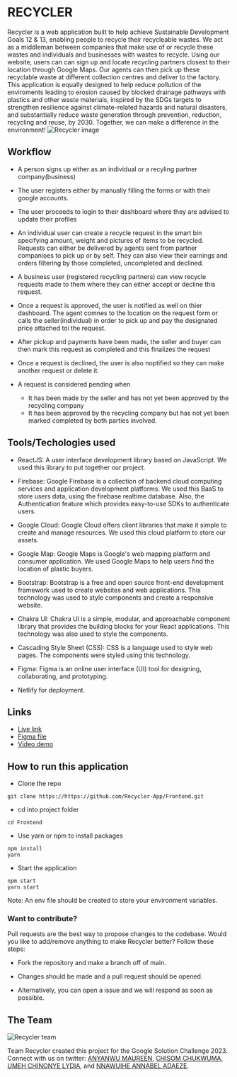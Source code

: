 # RECYCLER
Recycler is a web application built to help achieve Sustainable Development Goals 12 & 13, enabling people to recycle their recycleable wastes. We act as a middleman between companies that make use of or recycle these wastes and individuals and businesses with wastes to recycle. Using our website, users can can sign up and locate recycling partners closest to their location through Google Maps. Our agents can then pick up these recyclable waste at different collection centres and deliver to the factory. This application is equally designed to help reduce pollution of the enviroments leading to erosion caused by blocked drainage pathways with plastics and other waste materials, inspired by the SDGs targets to strengthen resilience against climate-related hazards and natural disasters, and substantially reduce waste generation through prevention, reduction, recycling and reuse, by 2030. Together, we can make a difference in the environment!
![Recycler image](https://storage.googleapis.com/bucket-assets_recycler-380620/quickstart-folder/Screenshot%202023-03-31%20at%2020.41.17.png)


## Workflow
* A person signs up either as an individual or a recyling partner company(business)

* The user registers either by manually filling the forms or with their google accounts.

* The user proceeds to login to their dashboard where they are advised to update their profiles

* An individual user can create a recycle request in the smart bin specifying amount, weight and pictures of items to be recycled. Requests can either be delivered by agents sent from partner companioes to pick up or by self. They can also view their earnings and orders filtering by those completed, uncompleted and declined.

* A business user (registered recycling partners) can view recycle requests made to them where they can either accept or decline this request.

* Once a request is approved, the user is notified as well on thier dashboard. The agent comnes to the location on the request form or calls the seller(individual) in order to pick up and pay the designated price attached toi the request.

* After pickup and payments have been made, the seller and buyer can then mark this request as completed and this finalizes the request

* Once a request is declined, the user is also noptified so they can make another request or delete it.

* A request is considered pending when 
   - It has been made by the seller and has not yet been approved by the recycling company
   - It has been approved by the recycling company but has not yet been marked completed by both parties involved.



## Tools/Techologies used

* ReactJS: A user interface development library based on JavaScript. We used this library to put together our project.

* Firebase: Google Firebase is a collection of backend cloud computing services and application development platforms. We used this BaaS to store users data, using the firebase realtime database. Also, the Authentication feature which provides easy-to-use SDKs to authenticate users.

* Google Cloud: Google Cloud offers client libraries that make it simple to create and manage resources. We used this cloud platform to store our assets. 

* Google Map: Google Maps is Google's web mapping platform and consumer application. We used Google Maps to help users find the location of plastic buyers.

* Bootstrap: Bootstrap is a free and open source front-end development framework used to create websites and web applications. This technology was used to style components and create a responsive website.

* Chakra UI: Chakra UI is a simple, modular, and approachable component library that provides the building blocks for your React applications. This technology was also used to style the components.

* Cascading Style Sheet (CSS): CSS is a language used to style web pages. The components were styled using this technology.

* Figma: Figma is an online user interface (UI) tool for designing, collaborating, and prototyping.

 * Netlify for deployment.


## Links
* [Live link](https://recycler.dev)
* [Figma file](https://www.figma.com/file/N4mkDJSsgJWMrkYOjSjq7c/recycler?node-id=94%3A324&t=nPjicTBKF7qiRCT4-1)
* [Video demo](https://youtu.be/Ff9mqwBx5No)

## How to run this application
-  Clone the repo
```
git clone https://https://github.com/Recycler-App/Frontend.git
```
-  cd into project folder
```
cd Frontend
```
-   Use yarn or npm to install packages 
```
npm install
yarn
```
-   Start the application 
```
npm start
yarn start
```

Note: An env file should be created to store your environment variables.

### Want to contribute? 
Pull requests are the best way to propose changes to the codebase. Would you like to add/remove anything to make Recycler better? Follow these steps:

* Fork the repository and make a branch off of main.

* Changes should be made and a pull request should be opened.

* Alternatively, you can open a issue and we will respond as soon as possible.

## The Team
![Recycler team](https://storage.googleapis.com/bucket-assets_recycler-380620/quickstart-folder/Screenshot%202023-03-31%20at%2020.43.46.png)

Team Recycler created this project for the Google Solution Challenge 2023. Connect with us on twitter: [ANYANWU MAUREEN](https://twitter.com/anyanwu_maureen), [CHISOM CHUKWUMA](https://twitter.com/soh_mmee), [UMEH CHINONYE LYDIA](https://twitter.com/umeh_lydia), and [NNAWUIHE ANNABEL ADAEZE](https://twitter.com/Annabel_adaeze).

